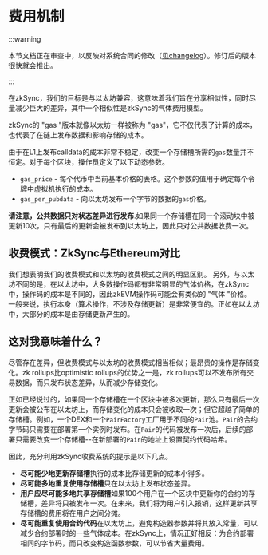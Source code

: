 # 费用机制

:::warning


本节文档正在审查中，以反映对系统合同的修改（[见changelog](.../../troubleshooting/changelog.md)）。修订后的版本很快就会推出。

:::

在zkSync，我们的目标是与以太坊兼容，这意味着我们旨在分享相似性，同时尽量减少巨大的差异，其中一个相似性是zkSync的气体费用模型。

zkSync的 "gas "版本就像以太坊一样被称为 "gas"，它不仅代表了计算的成本，也代表了在链上发布数据和影响存储的成本。

由于在L1上发布calldata的成本非常不稳定，改变一个存储槽所需的`gas`数量并不恒定。对于每个区块，操作员定义了以下动态参数。

- `gas_price` - 每个代币中当前基本价格的表格。这个参数的值用于确定每个令牌中虚拟机执行的成本。
- `gas_per_pubdata` - 向以太坊发布一个字节的数据的`gas`价格。

**请注意，公共数据只对状态差异进行发布**.如果同一个存储槽在同一个滚动块中被更新10次，只有最后的更新会被发布到以太坊上，因此只对公共数据收费一次。




## 收费模式：ZkSync与Ethereum对比

我们想表明我们的收费模式和以太坊的收费模式之间的明显区别。
另外，与以太坊不同的是，在以太坊中，大多数操作码都有非常明显的气体价格，在zkSync中，操作码的成本是不同的，因此zkEVM操作码可能会有类似的 "气体 "价格。
一般来说，执行本身（算术操作，不涉及存储更新）是非常便宜的。正如在以太坊中，大部分的成本是由存储更新产生的。

## 这对我意味着什么？

尽管存在差异，但收费模式与以太坊的收费模式相当相似；最昂贵的操作是存储变化。zk rollups比optimistic rollups的优势之一是，zk rollups可以不发布所有交易数据，而只发布状态差异，从而减少存储变化。

正如已经说过的，如果同一个存储槽在一个区块中被多次更新，那么只有最后一次更新会被公布在以太坊上，而存储变化的成本只会被收取一次；但它超越了简单的存储槽。例如，一个DEX和一个`PairFactory`工厂用于不同的`Pair`池。`Pair`的合约字节码只需要在部署第一个实例时发布。在`Pair`的代码被发布一次后，后续的部署只需要改变一个存储槽--在新部署的`Pair`的地址上设置契约代码哈希。

因此，充分利用zkSync收费系统的提示是以下几点。

- **尽可能少地更新存储槽**执行的成本比存储更新的成本小得多。
- **尽可能多地重复使用存储槽**只在以太坊上发布状态差异。
- **用户应尽可能多地共享存储槽**如果100个用户在一个区块中更新你的合约的存储槽，差异将只被发布一次。在未来，我们将为用户引入报销，这样更新共享存储槽的费用将在用户之间分摊。
- **尽可能重复使用合约代码**在以太坊上，避免构造器参数并将其放入常量，可以减少合约部署时的一些气体成本。在zkSync上，情况正好相反：为合约部署相同的字节码，而只改变构造函数参数，可以节省大量费用。

